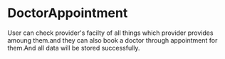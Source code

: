 # DoctorAppointment
User can check provider's facilty of all things which provider provides amoung them.and they can also book a doctor through appointment for them.And all data will be stored successfully.
